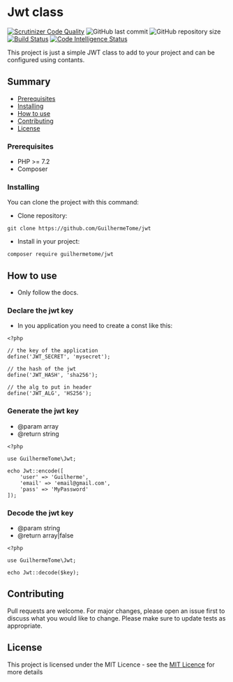 # Jwt class

[![Scrutinizer Code Quality](https://scrutinizer-ci.com/g/GuilhermeTome/jwt/badges/quality-score.png?b=master)](https://scrutinizer-ci.com/g/GuilhermeTome/jwt/?branch=master)
![GitHub last commit](https://img.shields.io/github/last-commit/GuilhermeTome/jwt)
![GitHub repository size](https://img.shields.io/github/repo-size/GuilhermeTome/jwt?color=blue)
[![Build Status](https://scrutinizer-ci.com/g/GuilhermeTome/jwt/badges/build.png?b=master)](https://scrutinizer-ci.com/g/GuilhermeTome/jwt/build-status/master)
[![Code Intelligence Status](https://scrutinizer-ci.com/g/GuilhermeTome/jwt/badges/code-intelligence.svg?b=master)](https://scrutinizer-ci.com/code-intelligence)

This project is just a simple JWT class to add to your project and can be configured using contants.

## Summary

- [Prerequisites](#prerequisites)
- [Installing](#installing)
- [How to use](#how-to-use)
- [Contributing](#contributing)
- [License](#license)


### Prerequisites

- PHP >= 7.2
- Composer

### Installing

You can clone the project with this command:

- Clone repository:
```
git clone https://github.com/GuilhermeTome/jwt
```
- Install in your project:
```
composer require guilhermetome/jwt
```

## How to use

- Only follow the docs.

### Declare the jwt key

- In you application you need to create a const like this:

```
<?php

// the key of the application
define('JWT_SECRET', 'mysecret');

// the hash of the jwt
define('JWT_HASH', 'sha256');

// the alg to put in header
define('JWT_ALG', 'HS256');
```

### Generate the jwt key

- @param array
- @return string
```
<?php

use GuilhermeTome\Jwt;

echo Jwt::encode([
    'user' => 'Guilherme',
    'email' => 'email@gmail.com',
    'pass' => 'MyPassword'
]);
```

### Decode the jwt key

- @param string
- @return array|false
```
<?php

use GuilhermeTome\Jwt;

echo Jwt::decode($key);
```

## Contributing
Pull requests are welcome. For major changes, please open an issue first to discuss what you would like to change. Please make sure to update tests as appropriate.

## License

This project is licensed under the MIT Licence - see the [MIT Licence](https://choosealicense.com/licenses/mit/) for more details

